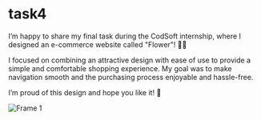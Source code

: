 # task4

I’m happy to share my final task during the CodSoft internship, where I designed an e-commerce website called "Flower"! 🌸💐

I focused on combining an attractive design with ease of use to provide a simple and comfortable shopping experience. My goal was to make navigation smooth and the purchasing process enjoyable and hassle-free. 

I’m proud of this design and hope you like it! 🌟

![Frame 1](https://github.com/user-attachments/assets/da5b15ae-f44c-457b-8147-8cb0e702756d)
